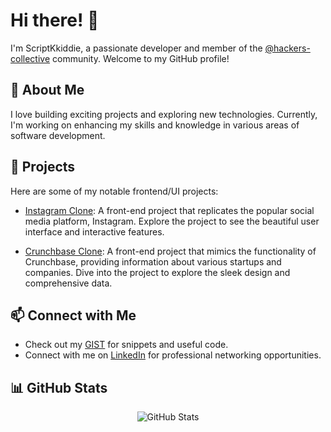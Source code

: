 # Hi there! 👋

I'm ScriptKkiddie, a passionate developer and member of the [@hackers-collective](https://github.com/hackers-collective) community. Welcome to my GitHub profile!

## 🌱 About Me

I love building exciting projects and exploring new technologies. Currently, I'm working on enhancing my skills and knowledge in various areas of software development.

## 💼 Projects

Here are some of my notable frontend/UI projects:

- [Instagram Clone](https://apps.shobhitsharma.net/Instagram/): A front-end project that replicates the popular social media platform, Instagram. Explore the project to see the beautiful user interface and interactive features.

- [Crunchbase Clone](https://apps.shobhitsharma.net/Crunchbase/): A front-end project that mimics the functionality of Crunchbase, providing information about various startups and companies. Dive into the project to explore the sleek design and comprehensive data.

## 📫 Connect with Me

- Check out my [GIST](https://gist.github.com/scriptkkiddie) for snippets and useful code.
- Connect with me on [LinkedIn](https://www.linkedin.com/in/scriptkkiddie) for professional networking opportunities.

## 📊 GitHub Stats

<p align="center">
  <img src="https://github-readme-stats.vercel.app/api?username=scriptkkiddie&show_icons=true&theme=tokyonight" alt="GitHub Stats" />
</p>
